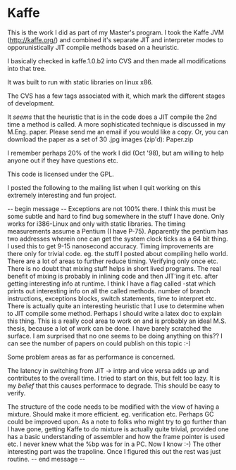 # Kaffe

This is the work I did as part of my Master's program.
I took the Kaffe JVM (http://kaffe.org/) and combined it's separate JIT and interpreter modes
to opporunistically JIT compile methods based on a heuristic.

I basically checked in kaffe.1.0.b2 into CVS and then made all modifications into that tree.

It was built to run with static libraries on linux x86.

The CVS has a few tags associated with it, which mark the different stages of development.

It *seems* that the heuristic that is in the code does a JIT compile the 2nd time a method is called. A more sophisticated technique is discussed in my M.Eng. paper. Please send me an email if you would like a copy. Or, you can download the paper as a set of 30 .jpg images (zip'd): Paper.zip

I remember perhaps 20% of the work I did (Oct '98), but am willing to help anyone out if they have questions etc.

This code is licensed under the GPL.

I posted the following to the mailing list when I quit working on this extremely interesting and fun project.

-- begin message --
Exceptions are not 100% there. I think this must be some subtle and hard to find bug somewhere in the stuff I have done.
Only works for i386-Linux and only with static libraries.
The timing measurements assume a Pentium (I have P-75). Apparently the pentium has two addresses wherein one can get the system clock ticks as a 64 bit thing. I used this to get 9-15 nanosecond accuracy.
Timing improvements are there only for trivial code. eg. the stuff I posted about compiling hello world. There are a lot of areas to further reduce timing. Verifying only once etc.
There is no doubt that mixing stuff helps in short lived programs. The real benefit of mixing is probably in inlining code and then JIT'ing it etc. after getting interesting info at runtime.
I think I have a flag called -stat which prints out interesting info on all the called methods. number of branch instructions, exceptions blocks, switch statements, time to interpret etc.
There is actually quite an interesting heuristic that I use to determine when to JIT compile some method. Perhaps I should write a latex doc to explain this thing.
This is a really cool area to work on and is probably an ideal M.S. thesis, because a lot of work can be done. I have barely scratched the surface. I am surprised that no one seems to be doing anything on this?? I can see the number of papers on could publish on this topic :-)

Some problem areas as far as performance is concerned.

The latency in switching from JIT -> intrp and vice versa adds up and contributes to the overall time. I tried to start on this, but felt too lazy.
It is my *belief* that this causes performace to degrade. This should be easy to verify.

The structure of the code needs to be modified with the view of having a mixture. Should make it more efficient. eg. verification etc.
Perhaps GC could be improved upon.
As a note to folks who might try to go further than I have gone, getting Kaffe to do mixture is actually quite trivial, provided one has a basic understanding of assembler and how the frame pointer is used etc. I never knew what the %bp was for in a PC. Now I know :-) The other interesting part was the trapoline. Once I figured this out the rest was just routine.
-- end message --
